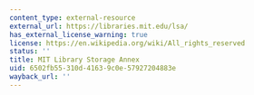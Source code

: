 ```yaml
---
content_type: external-resource
external_url: https://libraries.mit.edu/lsa/
has_external_license_warning: true
license: https://en.wikipedia.org/wiki/All_rights_reserved
status: ''
title: MIT Library Storage Annex
uid: 6502fb55-310d-4163-9c0e-57927204883e
wayback_url: ''
---
```

